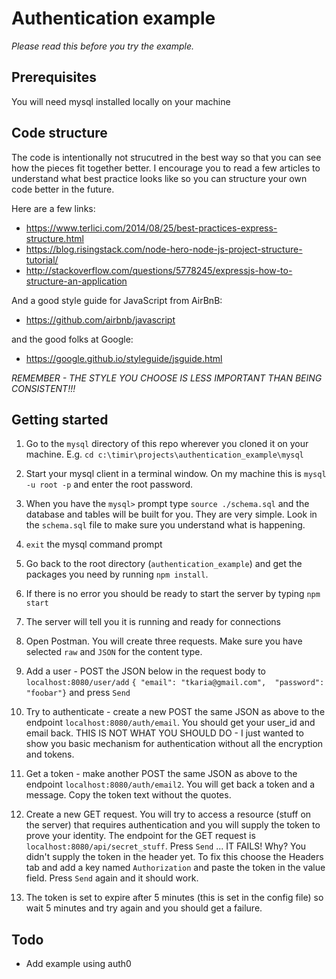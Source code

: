 
# Authentication example

*Please read this before you try the example.* 

## Prerequisites
You will need mysql installed locally on your machine 

## Code structure 
The code is intentionally not strucutred in the best way so that you can see how the pieces fit together better. I encourage you to read a few articles to understand what best practice looks like so you can structure your own code better in the future. 

Here are a few links:

* https://www.terlici.com/2014/08/25/best-practices-express-structure.html
* https://blog.risingstack.com/node-hero-node-js-project-structure-tutorial/ 
* http://stackoverflow.com/questions/5778245/expressjs-how-to-structure-an-application

And a good style guide for JavaScript from AirBnB:
* https://github.com/airbnb/javascript

and the good folks at Google:
* https://google.github.io/styleguide/jsguide.html

*REMEMBER - THE STYLE YOU CHOOSE IS LESS IMPORTANT THAN BEING CONSISTENT!!!*

## Getting started
1. Go to the `mysql` directory of this repo wherever you cloned it on your machine. E.g. `cd c:\timir\projects\authentication_example\mysql`

1. Start your mysql client in a terminal window. On my machine this is `mysql -u root -p` and enter the root password. 

1. When you have the `mysql>` prompt type `source ./schema.sql` and the database and tables will be built for you. They are very simple. Look in the `schema.sql` file to make sure you understand what is happening. 

1. `exit` the mysql command prompt

1. Go back to the root directory (`authentication_example`) and get the packages you need by running `npm install`.

1. If there is no error you should be ready to start the server by typing `npm start`

1. The server will tell you it is running and ready for connections

1. Open Postman. You will create three requests. Make sure you have selected `raw` and `JSON` for the content type. 
1. Add a user -  POST the JSON below in the request body to `localhost:8080/user/add`
`{ "email": "tkaria@gmail.com", 
  "password": "foobar"}`
and press `Send`

1. Try to authenticate - create a new POST the same JSON as above to the endpoint `localhost:8080/auth/email`. You should get your user_id and email back. THIS IS NOT WHAT YOU SHOULD DO - I just wanted to show you basic mechanism for authentication without all the encryption and tokens. 

1. Get a token - make another POST the same JSON as above to the endpoint `localhost:8080/auth/email2`. You will get back a token and a message. Copy the token text without the quotes. 

1. Create a new GET request. You will try to access a resource (stuff on the server) that requires authentication and you will supply the token to prove your identity. The endpoint for the GET request is `localhost:8080/api/secret_stuff`. Press `Send` ... IT FAILS! Why? You didn't supply the token in the header yet. To fix this choose the Headers tab and add a key named `Authorization` and paste the token in the value field. Press `Send` again and it should work. 

1. The token is set to expire after 5 minutes (this is set in the config file) so wait 5 minutes and try again and you should get a failure. 

## Todo
* Add example using auth0

